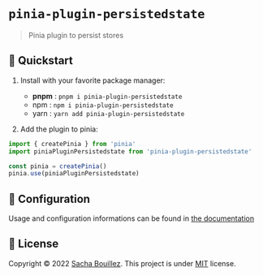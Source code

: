 # `pinia-plugin-persistedstate`

> Pinia plugin to persist stores

## 🚀 Quickstart

1. Install with your favorite package manager:
   - **pnpm** : `pnpm i pinia-plugin-persistedstate`
   - npm : `npm i pinia-plugin-persistedstate`
   - yarn : `yarn add pinia-plugin-persistedstate`

2. Add the plugin to pinia:
```ts
import { createPinia } from 'pinia'
import piniaPluginPersistedstate from 'pinia-plugin-persistedstate'

const pinia = createPinia()
pinia.use(piniaPluginPersistedstate)
```

## 🔧 Configuration

Usage and configuration informations can be found in [the documentation](https://prazdevs.github.io/pinia-plugin-persistedstate/guide/)

## 📝 License

Copyright © 2022 [Sacha Bouillez](https://github.com/prazdevs).
This project is under [MIT](https://github.com/prazdevs/pinia-plugin-persistedstate/blob/main/LICENSE) license.
